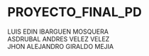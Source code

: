# PROYECTO_FINAL_PD
 LUIS EDIN IBARGUEN MOSQUERA <br> 
 ASDRUBAL ANDRES VELEZ VELEZ <br> 
 JHON ALEJANDRO GIRALDO MEJIA 
